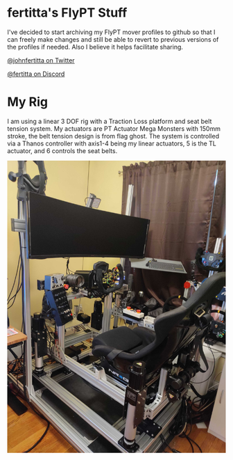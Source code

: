 # fertitta's FlyPT Stuff

I've decided to start archiving my FlyPT mover profiles to github so that I can freely make changes and still be able to revert to previous versions of the profiles if needed.  Also I believe it helps facilitate sharing.

[@johnfertitta on Twitter](https://twitter.com/johnfertitta)

[@fertitta on Discord](https://discordapp.com/users/fertitta#3709)

# My Rig #

I am using a linear 3 DOF rig with a Traction Loss platform and seat belt tension system.  My actuators are PT Actuator Mega Monsters with 150mm stroke, the belt tension design is from flag ghost.  The system is controlled via a Thanos controller with axis1-4 being my linear actuators, 5 is the TL actuator, and 6 controls the seat belts.

![Picture of my rig](/rig_picture.jpg?raw=true)